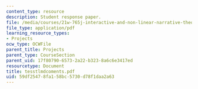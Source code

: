 ```yaml
---
content_type: resource
description: Student response paper.
file: /media/courses/21w-765j-interactive-and-non-linear-narrative-theory-and-practice-spring-2004/59df25478fa158bc5730d78f1daa2a63_tesstlmdcoments.pdf
file_type: application/pdf
learning_resource_types:
- Projects
ocw_type: OCWFile
parent_title: Projects
parent_type: CourseSection
parent_uid: 17f80790-6573-2a22-b323-8a6c6e3417ed
resourcetype: Document
title: tesstlmdcoments.pdf
uid: 59df2547-8fa1-58bc-5730-d78f1daa2a63
---
```

